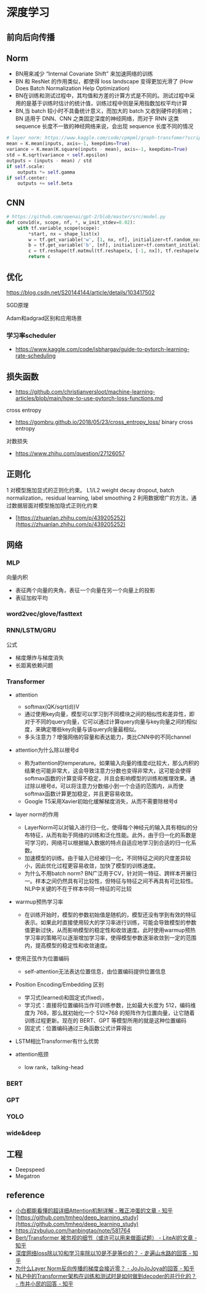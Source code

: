 # 深度学习


## 前向后向传播

## Norm
- BN用来减少 “Internal Covariate Shift” 来加速网络的训练
- BN 和 ResNet 的作用类似，都使得 loss landscape 变得更加光滑了 (How Does Batch Normalization Help Optimization)
- BN在训练和测试过程中，其均值和方差的计算方式是不同的。测试过程中采用的是基于训练时估计的统计值，训练过程中则是采用指数加权平均计算
- BN,当 batch 较小时不具备统计意义，而加大的 batch 又收到硬件的影响；BN 适用于 DNN、CNN 之类固定深度的神经网络，而对于 RNN 这类 sequence 长度不一致的神经网络来说，会出现 sequence 长度不同的情况

```python
# layer norm: https://www.kaggle.com/code/cpmpml/graph-transfomer?scriptVersionId=24171638&cellId=18
mean = K.mean(inputs, axis=-1, keepdims=True)
variance = K.mean(K.square(inputs - mean), axis=-1, keepdims=True)
std = K.sqrt(variance + self.epsilon)
outputs = (inputs - mean) / std
if self.scale:
    outputs *= self.gamma
if self.center:
    outputs += self.beta
```

## CNN

```python
# https://github.com/openai/gpt-2/blob/master/src/model.py
def conv1d(x, scope, nf, *, w_init_stdev=0.02):
    with tf.variable_scope(scope):
        *start, nx = shape_list(x)
        w = tf.get_variable('w', [1, nx, nf], initializer=tf.random_normal_initializer(stddev=w_init_stdev))
        b = tf.get_variable('b', [nf], initializer=tf.constant_initializer(0))
        c = tf.reshape(tf.matmul(tf.reshape(x, [-1, nx]), tf.reshape(w, [-1, nf]))+b, start+[nf])
        return c
```

## 优化
https://blog.csdn.net/S20144144/article/details/103417502

SGD原理

Adam和adgrad区别和应用场景


### 学习率scheduler
- https://www.kaggle.com/code/isbhargav/guide-to-pytorch-learning-rate-scheduling


## 损失函数
- https://github.com/christianversloot/machine-learning-articles/blob/main/how-to-use-pytorch-loss-functions.md

cross entropy 
- https://gombru.github.io/2018/05/23/cross_entropy_loss/
binary cross entropy


对数损失
- https://www.zhihu.com/question/27126057

## 正则化
1 对模型施加显式的正则化约束。
  L1/L2 weight decay
  dropout,
  batch normalization，residual learning, label smoothing
2 利用数据增广的方法，通过数据层面对模型施加隐式正则化约束


- [https://zhuanlan.zhihu.com/p/439205252](https://zhuanlan.zhihu.com/p/439205252)

## 网络

### MLP
向量内积
- 表征两个向量的夹角，表征一个向量在另一个向量上的投影
- 表征加权平均

### word2vec/glove/fasttext

### RNN/LSTM/GRU
公式

- 梯度爆炸与梯度消失
- 长距离依赖问题


### Transformer

- attention
  - softmax(QK/sqrt(d))V
  - 通过使用key向量，模型可以学习到不同模块之间的相似性和差异性，即对于不同的query向量，它可以通过计算query向量与key向量之间的相似度，来确定哪些key向量与该query向量最相似。
  - 多头注意力？增强网络的容量和表达能力，类比CNN中的不同channel

- attention为什么除以根号d
  - 称为attention的temperature。如果输入向量的维度d比较大，那么内积的结果也可能非常大，这会导致注意力分数也变得非常大，这可能会使得softmax函数的计算变得不稳定，并且会影响模型的训练和推理效果。通过除以根号d，可以将注意力分数缩小到一个合适的范围内，从而使softmax函数计算更加稳定，并且更容易收敛。
  - Google T5采用Xavier初始化缓解梯度消失，从而不需要除根号d

- layer norm的作用
  - LayerNorm可以对输入进行归一化，使得每个神经元的输入具有相似的分布特征，从而有助于网络的训练和泛化性能。此外，由于归一化的系数是可学习的，网络可以根据输入数据的特点自适应地学习到合适的归一化系数。
  - 加速模型的训练。由于输入已经被归一化，不同特征之间的尺度差异较小，因此优化过程更容易收敛，加快了模型的训练速度。
  - 为什么不用batch norm? BN广泛用于CV，针对同一特征、跨样本开展归一。样本之间仍然具有可比较性，但特征与特征之间不再具有可比较性。NLP中关键的不在于样本中同一特征的可比较
  
- warmup预热学习率
  - 在训练开始时，模型的参数初始值是随机的，模型还没有学到有效的特征表示。如果此时直接使用较大的学习率进行训练，可能会导致模型的参数值更新过快，从而影响模型的稳定性和收敛速度。此时使用warmup预热学习率的策略可以逐渐增加学习率，使得模型参数逐渐收敛到一定的范围内，提高模型的稳定性和收敛速度。

- 使用正弦作为位置编码
  - self-attention无法表达位置信息，由位置编码提供位置信息


- Position Encoding/Embedding 区别
  - 学习式(learned)和固定式(fixed)，
  - 学习式：直接将位置编码当作可训练参数，比如最大长度为 512，编码维度为 768，那么就初始化一个 512×768 的矩阵作为位置向量，让它随着训练过程更新。现在的 BERT、GPT 等模型所用的就是这种位置编码
  - 固定式：位置编码通过三角函数公式计算得出

- LSTM相比Transformer有什么优势

- attention瓶颈
  - low rank，talking-head

### BERT

### GPT

### YOLO

### wide&deep

## 工程
- Deepspeed
- Megatron

## reference
- [小白都能看懂的超详细Attention机制详解 - 雅正冲蛋的文章 - 知乎](https://zhuanlan.zhihu.com/p/380892265)
- [https://github.com/tmheo/deep_learning_study](https://github.com/tmheo/deep_learning_study)
- https://zybuluo.com/hanbingtao/note/581764
- [Bert/Transformer 被忽视的细节（或许可以用来做面试题） - LiteAI的文章 - 知乎](https://zhuanlan.zhihu.com/p/613407791)
- [深度网络loss除以10和学习率除以10是不是等价的？ - 走遍山水路的回答 - 知乎](https://www.zhihu.com/question/320377013/answer/2591409899)
- [为什么Layer Norm反向传播的梯度会接近零？ - JoJoJoJoya的回答 - 知乎](https://www.zhihu.com/question/570354498/answer/2788826325)
- [NLP中的Transformer架构在训练和测试时是如何做到decoder的并行化的？ - 市井小民的回答 - 知乎](https://www.zhihu.com/question/307197229/answer/1859981235)

